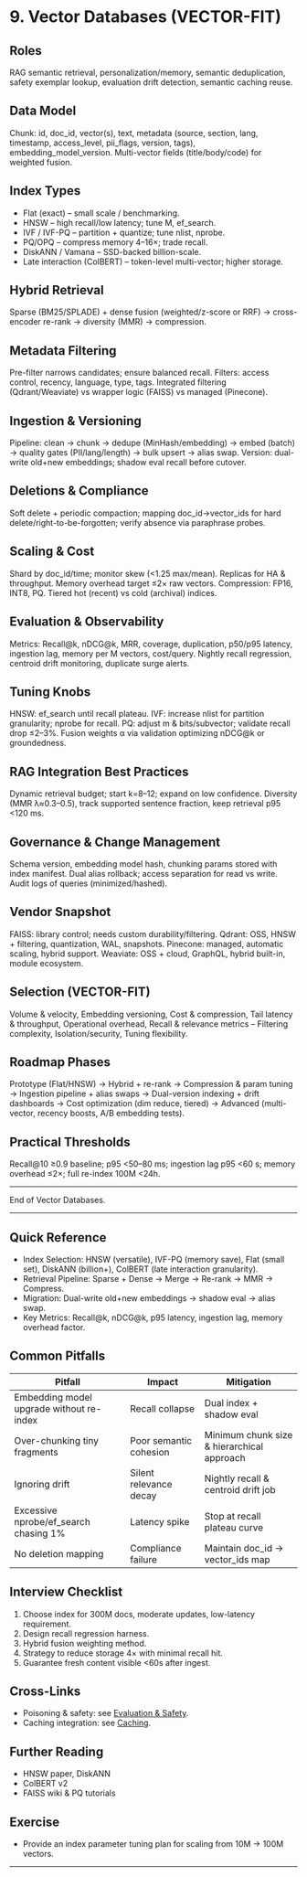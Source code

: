 # 9. Vector Databases (VECTOR-FIT)

## Roles
RAG semantic retrieval, personalization/memory, semantic deduplication, safety exemplar lookup, evaluation drift detection, semantic caching reuse.

## Data Model
Chunk: id, doc_id, vector(s), text, metadata (source, section, lang, timestamp, access_level, pii_flags, version, tags), embedding_model_version. Multi-vector fields (title/body/code) for weighted fusion.

## Index Types
- Flat (exact) – small scale / benchmarking.
- HNSW – high recall/low latency; tune M, ef_search.
- IVF / IVF-PQ – partition + quantize; tune nlist, nprobe.
- PQ/OPQ – compress memory 4–16×; trade recall.
- DiskANN / Vamana – SSD-backed billion-scale.
- Late interaction (ColBERT) – token-level multi-vector; higher storage.

## Hybrid Retrieval
Sparse (BM25/SPLADE) + dense fusion (weighted/z-score or RRF) → cross-encoder re-rank → diversity (MMR) → compression.

## Metadata Filtering
Pre-filter narrows candidates; ensure balanced recall. Filters: access control, recency, language, type, tags. Integrated filtering (Qdrant/Weaviate) vs wrapper logic (FAISS) vs managed (Pinecone).

## Ingestion & Versioning
Pipeline: clean → chunk → dedupe (MinHash/embedding) → embed (batch) → quality gates (PII/lang/length) → bulk upsert → alias swap. Version: dual-write old+new embeddings; shadow eval recall before cutover.

## Deletions & Compliance
Soft delete + periodic compaction; mapping doc_id→vector_ids for hard delete/right-to-be-forgotten; verify absence via paraphrase probes.

## Scaling & Cost
Shard by doc_id/time; monitor skew (<1.25 max/mean). Replicas for HA & throughput. Memory overhead target ≤2× raw vectors. Compression: FP16, INT8, PQ. Tiered hot (recent) vs cold (archival) indices.

## Evaluation & Observability
Metrics: Recall@k, nDCG@k, MRR, coverage, duplication, p50/p95 latency, ingestion lag, memory per M vectors, cost/query. Nightly recall regression, centroid drift monitoring, duplicate surge alerts.

## Tuning Knobs
HNSW: ef_search until recall plateau. IVF: increase nlist for partition granularity; nprobe for recall. PQ: adjust m & bits/subvector; validate recall drop ≤2–3%. Fusion weights α via validation optimizing nDCG@k or groundedness.

## RAG Integration Best Practices
Dynamic retrieval budget; start k=8–12; expand on low confidence. Diversity (MMR λ≈0.3–0.5), track supported sentence fraction, keep retrieval p95 <120 ms.

## Governance & Change Management
Schema version, embedding model hash, chunking params stored with index manifest. Dual alias rollback; access separation for read vs write. Audit logs of queries (minimized/hashed).

## Vendor Snapshot
FAISS: library control; needs custom durability/filtering.
Qdrant: OSS, HNSW + filtering, quantization, WAL, snapshots.
Pinecone: managed, automatic scaling, hybrid support.
Weaviate: OSS + cloud, GraphQL, hybrid built-in, module ecosystem.

## Selection (VECTOR-FIT)
Volume & velocity, Embedding versioning, Cost & compression, Tail latency & throughput, Operational overhead, Recall & relevance metrics – Filtering complexity, Isolation/security, Tuning flexibility.

## Roadmap Phases
Prototype (Flat/HNSW) → Hybrid + re-rank → Compression & param tuning → Ingestion pipeline + alias swaps → Dual-version indexing + drift dashboards → Cost optimization (dim reduce, tiered) → Advanced (multi-vector, recency boosts, A/B embedding tests).

## Practical Thresholds
Recall@10 ≥0.9 baseline; p95 <50–80 ms; ingestion lag p95 <60 s; memory overhead ≤2×; full re-index 100M <24h.

---
End of Vector Databases.

---
## Quick Reference
- Index Selection: HNSW (versatile), IVF-PQ (memory save), Flat (small set), DiskANN (billion+), ColBERT (late interaction granularity).
- Retrieval Pipeline: Sparse + Dense → Merge → Re-rank → MMR → Compress.
- Migration: Dual-write old+new embeddings → shadow eval → alias swap.
- Key Metrics: Recall@k, nDCG@k, p95 latency, ingestion lag, memory overhead factor.

## Common Pitfalls
| Pitfall | Impact | Mitigation |
|---------|--------|------------|
| Embedding model upgrade without re-index | Recall collapse | Dual index + shadow eval |
| Over-chunking tiny fragments | Poor semantic cohesion | Minimum chunk size & hierarchical approach |
| Ignoring drift | Silent relevance decay | Nightly recall & centroid drift job |
| Excessive nprobe/ef_search chasing 1% | Latency spike | Stop at recall plateau curve |
| No deletion mapping | Compliance failure | Maintain doc_id → vector_ids map |

## Interview Checklist
1. Choose index for 300M docs, moderate updates, low-latency requirement.
2. Design recall regression harness.
3. Hybrid fusion weighting method.
4. Strategy to reduce storage 4× with minimal recall hit.
5. Guarantee fresh content visible <60s after ingest.

## Cross-Links
- Poisoning & safety: see [Evaluation & Safety](04-eval-safety.md#prompt-injection--data-poisoning).
- Caching integration: see [Caching](08-caching.md#layers).

## Further Reading
- HNSW paper, DiskANN
- ColBERT v2
- FAISS wiki & PQ tutorials

## Exercise
- Provide an index parameter tuning plan for scaling from 10M → 100M vectors.

---
